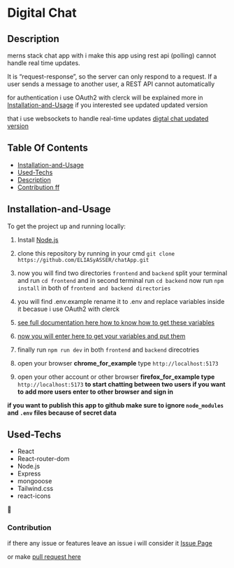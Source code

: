 # Digital Chat

## Description
merns stack chat app with  i make this app using rest api (polling) cannot handle real time updates.

It is “request-response”, so the server can only respond to a request. If a user sends a message to another user,
a REST API cannot automatically

for authentication i use OAuth2 with clerck will be explained more in [Installation-and-Usage](Installation-and-Usage)  if you interested see updated updated version 

that i use websockets to handle real-time updates [digtal chat updated version](#chatting)    

## Table Of Contents
- [Installation-and-Usage](#Installation-and-Usage)
- [Used-Techs](#Used-Techs)
- [Description](#Description)
- [Contribution ff](#Contribution)
## Installation-and-Usage
To get the project up and running locally:
1. Install [Node.js](https://nodejs.org/en/)

2. clone this repository by running in your cmd `git clone https://github.com/ELIASyASSER/chatApp.git`
  
4. now you will find two directories `frontend` and `backend` split your terminal and run `cd frontend` and in  second terminal run `cd backend` now run `npm install` in both of `frontend and backend directories`

5. you will find .env.example rename it to .env and replace variables inside it becasue i use OAuth2 with clerck

6. [see full documentation here how to know how to get these variables](https://clerk.com/blog/oauth2-react-user-authorization#get-your-google-client-id-and-secret) 

7. [now you will enter here to get your variables and put them](https://console.cloud.google.com/cloud-resource-manager)

8. finally run `npm run dev` in both `frontend` and `backend` direcotries

9. open your browser  **chrome_for_example** type `http://localhost:5173`

10. open your other account or other browser  **firefox_for_example type** `http://localhost:5173` **to start chatting between two users if you want to add more users enter to other browser and sign in** 

**if you want to publish this app to  github make sure to ignore `node_modules` and `.env` files because of secret data**   
## Used-Techs 
- React
- React-router-dom
- Node.js
- Express
- mongooose
- Tailwind.css
- react-icons
  
🤝
### Contribution
if there any issue or features leave an issue i will consider it [Issue Page]([issues/](https://github.com/ELIASyASSER/chatApp/issues))

or make [pull request here ](https://github.com/ELIASyASSER/chatApp/pulls)
